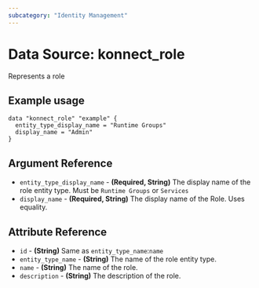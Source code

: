```yaml
---
subcategory: "Identity Management"
---
```

# Data Source: konnect_role
Represents a role
## Example usage
```hcl
data "konnect_role" "example" {
  entity_type_display_name = "Runtime Groups"
  display_name = "Admin"
}
```
## Argument Reference
* `entity_type_display_name` - **(Required, String)** The display name of the role entity type. Must be `Runtime Groups` or `Services`
* `display_name` - **(Required, String)** The display name of the Role. Uses equality.
## Attribute Reference
* `id` - **(String)** Same as `entity_type_name`:`name`
* `entity_type_name` - **(String)** The name of the role entity type.
* `name` - **(String)** The name of the role.
* `description` - **(String)** The description of the role.
